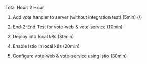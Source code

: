 Total Hour: 2 Hour

1. Add vote handler to server (without integration test) (5min) (/)

2. End-2-End Test for vote-web & vote-service (10min)

3. Deploy into local k8s (30min)

4. Enable Istio in local k8s (20min)

5. Configure vote-web & vote-service using istio (30min)
